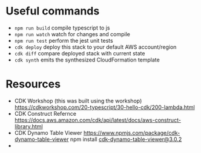 # Useful commands

 * `npm run build`   compile typescript to js
 * `npm run watch`   watch for changes and compile
 * `npm run test`    perform the jest unit tests
 * `cdk deploy`      deploy this stack to your default AWS account/region
 * `cdk diff`        compare deployed stack with current state
 * `cdk synth`       emits the synthesized CloudFormation template

# Resources

* CDK Workshop (this was built using the workshop) https://cdkworkshop.com/20-typescript/30-hello-cdk/200-lambda.html
* CDK Construct Refernce https://docs.aws.amazon.com/cdk/api/latest/docs/aws-construct-library.html
* CDK Dynamo Table Viewer https://www.npmjs.com/package/cdk-dynamo-table-viewer npm install cdk-dynamo-table-viewer@3.0.2
* 